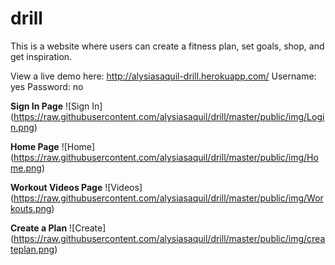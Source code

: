 # drill
This is a website where users can create a fitness plan, set goals, shop, and get inspiration.

View a live demo here: http://alysiasaquil-drill.herokuapp.com/
Username: yes
Password: no

**Sign In Page**
![Sign In] (https://raw.githubusercontent.com/alysiasaquil/drill/master/public/img/Login.png)

**Home Page**
![Home] (https://raw.githubusercontent.com/alysiasaquil/drill/master/public/img/Home.png)

**Workout Videos Page**
![Videos] (https://raw.githubusercontent.com/alysiasaquil/drill/master/public/img/Workouts.png)

**Create a Plan**
![Create] (https://raw.githubusercontent.com/alysiasaquil/drill/master/public/img/createplan.png)
